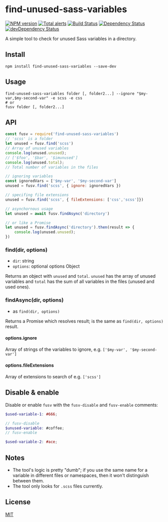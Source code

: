 # find-unused-sass-variables

[![NPM version](https://img.shields.io/npm/v/find-unused-sass-variables.svg)](https://www.npmjs.com/package/find-unused-sass-variables)
[![Total alerts](https://img.shields.io/lgtm/alerts/g/XhmikosR/find-unused-sass-variables.svg?logo=lgtm&logoWidth=18)](https://lgtm.com/projects/g/XhmikosR/find-unused-sass-variables/alerts/)
[![Build Status](https://github.com/XhmikosR/find-unused-sass-variables/workflows/Tests/badge.svg)](https://github.com/XhmikosR/find-unused-sass-variables/actions?workflow=Tests)
[![Dependency Status](https://img.shields.io/david/XhmikosR/find-unused-sass-variables.svg)](https://david-dm.org/XhmikosR/find-unused-sass-variables)
[![devDependency Status](https://img.shields.io/david/dev/XhmikosR/find-unused-sass-variables.svg)](https://david-dm.org/XhmikosR/find-unused-sass-variables?type=dev)

A simple tool to check for unused Sass variables in a directory.

## Install

```shell
npm install find-unused-sass-variables --save-dev
```

## Usage

```shell
find-unused-sass-variables folder [, folder2...] --ignore "$my-var,$my-second-var" -e scss -e css
# or
fusv folder [, folder2...]
```

## API

```js
const fusv = require('find-unused-sass-variables')
// 'scss' is a folder
let unused = fusv.find('scss')
// Array of unused variables
console.log(unused.unused);
// ['$foo', '$bar', '$imunused']
console.log(unused.total);
// Total number of variables in the files

// ignoring variables
const ignoredVars = ['$my-var', '$my-second-var']
unused = fusv.find('scss', { ignore: ignoredVars })

// specifing file extensions
unused = fusv.find('scss', { fileExtensions: ['css','scss']})

// asynchornous usage
let unused = await fusv.findAsync('directory')

// or like a Promise
let unused = fusv.findAsync('directory').then(result => {
    console.log(unused.unused);
})

```

### find(dir, options)

* `dir`: string
* `options`: optional options Object

Returns an object with `unused` and `total`. `unused` has the array of unused variables and `total` has the sum of all variables in the files (unused and used ones).

### findAsync(dir, options)

* as `find(dir, options)`

Returns a Promise which resolves result; is the same as `find(dir, options)` result.


#### options.ignore

Array of strings of the variables to ignore, e.g. `['$my-var', '$my-second-var']`

#### options.fileExtensions

Array of extensions to search of e.g. `['scss']`

## Disable & enable

Disable or enable `fusv` with the `fusv-disable` and `fusv-enable` comments:

```scss
$used-variable-1: #666;

// fusv-disable
$unused-variable: #coffee;
// fusv-enable

$used-variable-2: #ace;
```

## Notes

* The tool's logic is pretty "dumb"; if you use the same name for a variable in different files or namespaces,
  then it won't distinguish between them.
* The tool only looks for `.scss` files currently.

## License

[MIT](LICENSE)
